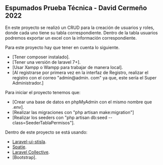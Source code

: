 

## Espumados Prueba Técnica - David Cermeño 2022

En este proyecto se realizó un CRUD para la creación de usuarios y roles, donde cada uno tiene su tabla correspondiente. Dentro de la tabla usuarios podremos exportar un excel con la información correspondiente.

Para este proyecto hay que tener en cuenta lo siguiente.
- [Tener composer instalado].
- [Tener una versión de laravel 7+].
- [Usar Xampp o Wampp para trabajar de manera local].
- [Al registrarse por primera vez en la interfaz de Registro, realizar el registro con el
  correo "admin@admin.   com" ya que, este sería el Super Administrador.]

Para iniciar el proyecto tenemos que:
- [Crear una base de datos en phpMyAdmin con el mismo nombre que .env].
- [Realizar las migraciones con "php artisan make:migration"]
- [Realizar los seeders con "php artisan db:seed --class=SeederTablaPermisos"].

Dentro de este proyecto se está usando:
- [Laravel-ui-stisla](https://infyom.com/open-source/laravelgenerator/docs/introduction).
- [Spatie](https://spatie.be/docs/laravel-permission/v5/introduction).
- [Laravel Collective](https://laravelcollective.com/docs/6.x/html).
- [Bootstrap].


